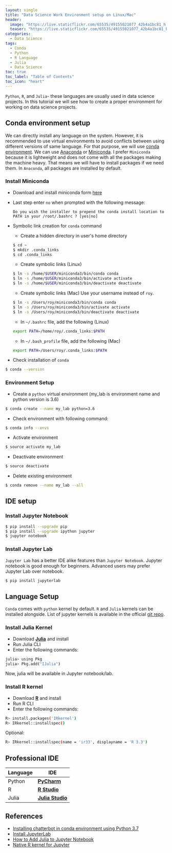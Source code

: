 ```yaml
---
layout: single
title: "Data Science Work Environment setup on Linux/Mac"
header:
  image: "https://live.staticflickr.com/65535/49155021077_42b4a1bc81_h.jpg"
  teaser: "https://live.staticflickr.com/65535/49155021077_42b4a1bc81_h.jpg"
categories:
  - Data Science
tags:
  - Conda
  - Python
  - R Language
  - Julia
  - Data Science
toc: true
toc_label: "Table of Contents"
toc_icon: "heart"
---
```



`Python`, `R`, and `Julia`- these languages are usually used in data science projects. In this tutorial we will see how to create a proper environment for working on data science projects.

## Conda environment setup
We can directly install any language on the system. However, it is recommended to use virtual environments to avoid conflicts between using different versions of same language. For that purpose, we will use [conda environment](https://docs.conda.io/projects/conda/en/latest/user-guide/tasks/manage-environments.html). We can use [Anaconda](https://www.anaconda.com/distribution/) or [Miniconda](https://docs.conda.io/en/latest/miniconda.html). I prefer `Miniconda` because it is lightweight and does not come with all the packages making the machine heavy. That means we will have to install packages if we need them. In `Anaconda`, all packages are installed by default.

### Install Miniconda
* Download and install miniconda form [here](https://docs.conda.io/en/latest/miniconda.html)

* Last step enter `no` when prompted with the following message:
  ```
  Do you wish the installer to prepend the conda install location to PATH in your /root/.bashrc ? [yes|no]
  ```

* Symbolic link creation for `conda` command
	* Create a hidden directory in user's home directory
	```bash
    $ cd ~
    $ mkdir .conda_links
    $ cd .conda_links
    ```
    * Create symbolic links (Linux)
    ```bash
    $ ln -s /home/$USER/miniconda3/bin/conda conda
	$ ln -s /home/$USER/miniconda3/bin/activate activate
	$ ln -s /home/$USER/miniconda3/bin/deactivate deactivate
    ```
    * Create symbolic links (Mac)
    Use your username instead of `roy`.
    ```bash
    $ ln -s /Users/roy/miniconda3/bin/conda conda
	$ ln -s /Users/roy/miniconda3/bin/activate activate
	$ ln -s /Users/roy/miniconda3/bin/deactivate deactivate
    ```
    * In `~/.bashrc` file, add the following (Linux)
    ```sh
    export PATH=/home/roy/.conda_links:$PATH
    ```
    * In `~/.bash_profile` file, add the following (Mac)
    ```sh
    export PATH=/Users/roy/.conda_links:$PATH
    ```

* Check installation of `conda`
```bash
$ conda --version
```

### Environment Setup
* Create a `python` virtual environment (my_lab is environment name and python version is 3.6)
```bash
$ conda create --name my_lab python=3.6
```
* Check environment with following command:
```bash
$ conda info --envs
```
* Activate environment
```bash
$ source activate my_lab
```
* Deactivate environment
```bash
$ source deactivate
```
* Delete existing environment
```bash
$ conda remove --name my_lab --all
```

## IDE setup
### Install Jupyter Notebook
```bash
$ pip install --upgrade pip
$ pip install --upgrade ipython jupyter
$ jupyter notebook
```

### Install Jupyter Lab
`Jupyter Lab` has a better IDE alike features than `Jupyter Notebook`. Jupyter notebook is good enough for beginners. Advanced users may prefer Jupyter Lab over notebook.
```bash
$ pip install jupyterlab
```

## Language Setup
`Conda` comes with `python` kernel by default. `R` and `Julia` kernels can be installed alongside. List of jupyter kernels is available in the official [git repo](https://github.com/jupyter/jupyter/wiki/Jupyter-kernels).

### Install Julia Kernel
* Download [**Julia**](https://julialang.org/downloads/) and install
* Run Julia CLI
* Enter the following commands:
```bash
julia> using Pkg
julia> Pkg.add("IJulia")
```
Now, julia will be available in Jupyter notebook/lab.

### Install R kernel
* Download [**R**](https://cran.r-project.org/mirrors.html) and install
* Run R CLI
* Enter the following commands:
```bash
R> install.packages('IRkernel')
R> IRkernel::installspec()
```
Optional:
```bash
R> IRkernel::installspec(name = 'ir33', displayname = 'R 3.3')
```

## Professional IDE
| Language | IDE                                                            |
| -------- | -------------------------------------------------------------- |
| Python   | [**PyCharm**](https://www.jetbrains.com/pycharm/download)      |
| R        | [**R Studio**](https://rstudio.com/products/rstudio/download/) |
| Julia    | [**Julia Studio**](https://www.linuxlinks.com/juliastudio/)    |

## References
* [Installing chatterbot in conda environment using Python 3.7](https://gist.github.com/arsho/9a1e4ac9221c50d754a90a7291a12602)
* [Install JupyterLab](https://jupyterlab.readthedocs.io/en/stable/getting_started/installation.html)
* [How to Add Julia to Jupyter Notebook](https://datatofish.com/add-julia-to-jupyter/)
* [Native R kernel for Jupyter](https://github.com/IRkernel/IRkernel)